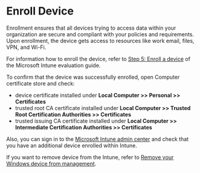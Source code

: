 # Enroll Device

Enrollment ensures that all devices trying to access data within your organization are secure and compliant with your policies and requirements. Upon enrollment, the device gets access to resources like work email, files, VPN, and Wi-Fi.

For information how to enroll the device, refer to [Step 5: Enroll a device](https://learn.microsoft.com/en-us/mem/intune/enrollment/quickstart-enroll-windows-device) of the Microsoft Intune evaluation guide.

To confirm that the device was successfully enrolled, open Computer certificate store and check:
- device certificate installed under **Local Computer >> Personal >> Certificates**
- trusted root CA certificate installed under **Local Computer >> Trusted Root Certification Authorities >> Certificates**
- trusted issuing CA certificate installed under **Local Computer >> Intermediate Certification Authorities >> Certificates**

Also, you can sign in to the [Microsoft Intune admin center](https://go.microsoft.com/fwlink/?linkid=2109431) and check that you have an additional device enrolled within Intune.

If you want to remove device from the Intune, refer to [Remove your Windows device from management](https://learn.microsoft.com/en-us/mem/intune/user-help/unenroll-your-device-from-intune-windows).